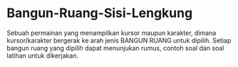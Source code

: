 # Bangun-Ruang-Sisi-Lengkung
Sebuah permainan yang menampilkan kursor maupun karakter, dimana kursor/karakter bergerak ke arah jenis BANGUN RUANG untuk dipilih. Setiap bangun ruang yang dipilih dapat menunjukan rumus, contoh soal dan soal latihan untuk dikerjakan.
